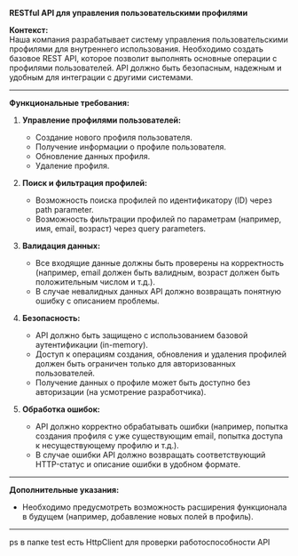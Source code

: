 **RESTful API для управления пользовательскими профилями**

**Контекст:**  
Наша компания разрабатывает систему управления пользовательскими профилями для внутреннего использования.
Необходимо создать базовое REST API, которое позволит выполнять основные операции с профилями пользователей.
API должно быть безопасным, надежным и удобным для интеграции с другими системами.

---

**Функциональные требования:**

1. **Управление профилями пользователей:**
    - Создание нового профиля пользователя.
    - Получение информации о профиле пользователя.
    - Обновление данных профиля.
    - Удаление профиля.

2. **Поиск и фильтрация профилей:**
    - Возможность поиска профилей по идентификатору (ID) через path parameter.
    - Возможность фильтрации профилей по параметрам (например, имя, email, возраст) через query parameters.

3. **Валидация данных:**
    - Все входящие данные должны быть проверены на корректность (например, email должен быть валидным, возраст должен
      быть положительным числом и т.д.).
    - В случае невалидных данных API должно возвращать понятную ошибку с описанием проблемы.

4. **Безопасность:**
    - API должно быть защищено с использованием базовой аутентификации (in-memory).
    - Доступ к операциям создания, обновления и удаления профилей должен быть ограничен только для авторизованных
      пользователей.
    - Получение данных о профиле может быть доступно без авторизации (на усмотрение разработчика).

5. **Обработка ошибок:**
    - API должно корректно обрабатывать ошибки (например, попытка создания профиля с уже существующим email, попытка
      доступа к несуществующему профилю и т.д.).
    - В случае ошибки API должно возвращать соответствующий HTTP-статус и описание ошибки в удобном формате.

---


**Дополнительные указания:**

- Необходимо предусмотреть возможность расширения функционала в будущем (например, добавление новых полей в профиль).

---


ps в папке test есть HttpClient для проверки работоспособности API